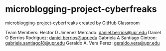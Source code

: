 # microblogging-project-cyberfreaks
microblogging-project-cyberfreaks created by GitHub Classroom

Team Members: 
Hector D Jimenez Mercado: daniel.berrios@upr.edu
Daniel O Berrios Rodriguez: daniel.berrios@upr.edu
Gabriela A Santiago Cintron: gabriela.santiago18@upr.edu 
Geraldo A. Vera Perez: geraldo.vera@upr.edu
